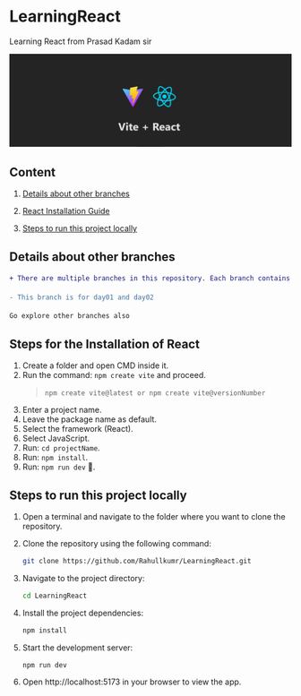 # LearningReact

Learning React from Prasad Kadam sir

![React Banner](banner.png)

## Content

1. [Details about other branches](#details-about-other-branches)

2. [React Installation Guide](#steps-for-the-installation-of-react)

3. [Steps to run this project locally](#steps-to-run-this-project-locally)


## Details about other branches


```diff
+ There are multiple branches in this repository. Each branch contains code and tasks related to that day only.

- This branch is for day01 and day02

Go explore other branches also
```

## Steps for the Installation of React

1. Create a folder and open CMD inside it.
2. Run the command: `npm create vite` and proceed.
    > `npm create vite@latest or npm create vite@versionNumber`
3. Enter a project name.
4. Leave the package name as default.
5. Select the framework (React).
6. Select JavaScript.
7. Run: `cd projectName`.
8. Run: `npm install`.
9. Run: `npm run dev` 🚀.


 ## Steps to run this project locally

 1. Open a terminal and navigate to the folder where you want to clone the repository.
 2. Clone the repository using the following command:

    ```bash
    git clone https://github.com/Rahullkumr/LearningReact.git
    ```
 3. Navigate to the project directory:

    ```bash
    cd LearningReact
    ```
 4. Install the project dependencies:

    ```bash
    npm install
    ```
 5. Start the development server:

    ```bash
    npm run dev
    ```
 6. Open http://localhost:5173 in your browser to view the app.

